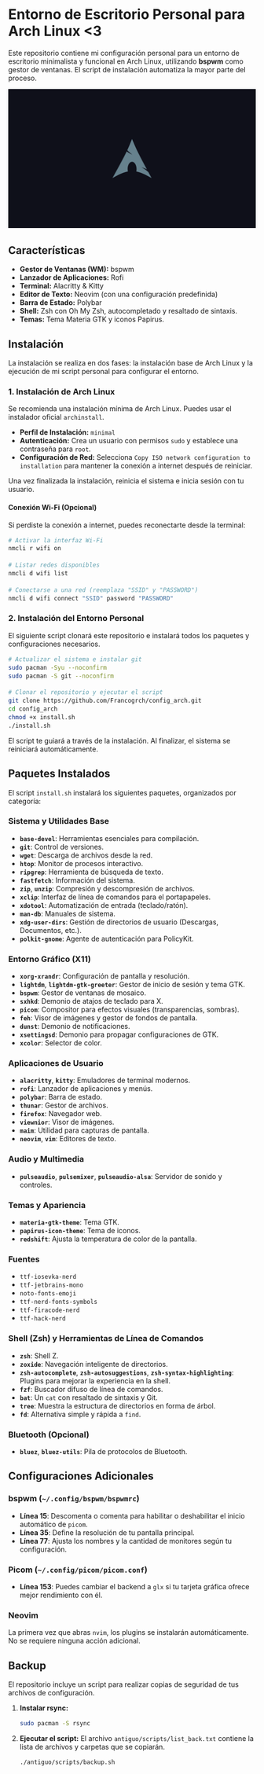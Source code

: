 # Entorno de Escritorio Personal para Arch Linux <3

Este repositorio contiene mi configuración personal para un entorno de escritorio minimalista y funcional en Arch Linux, utilizando **bspwm** como gestor de ventanas. El script de instalación automatiza la mayor parte del proceso.

![wallpaper](./dotfiles/Pictures/wallpaper.png)

## Características

- **Gestor de Ventanas (WM):** bspwm
- **Lanzador de Aplicaciones:** Rofi
- **Terminal:** Alacritty & Kitty
- **Editor de Texto:** Neovim (con una configuración predefinida)
- **Barra de Estado:** Polybar
- **Shell:** Zsh con Oh My Zsh, autocompletado y resaltado de sintaxis.
- **Temas:** Tema Materia GTK y iconos Papirus.

## Instalación

La instalación se realiza en dos fases: la instalación base de Arch Linux y la ejecución de mi script personal para configurar el entorno.

### 1. Instalación de Arch Linux

Se recomienda una instalación mínima de Arch Linux. Puedes usar el instalador oficial `archinstall`.

- **Perfil de Instalación:** `minimal`
- **Autenticación:** Crea un usuario con permisos `sudo` y establece una contraseña para `root`.
- **Configuración de Red:** Selecciona `Copy ISO network configuration to installation` para mantener la conexión a internet después de reiniciar.

Una vez finalizada la instalación, reinicia el sistema e inicia sesión con tu usuario.

#### Conexión Wi-Fi (Opcional)

Si perdiste la conexión a internet, puedes reconectarte desde la terminal:

```bash
# Activar la interfaz Wi-Fi
nmcli r wifi on

# Listar redes disponibles
nmcli d wifi list

# Conectarse a una red (reemplaza "SSID" y "PASSWORD")
nmcli d wifi connect "SSID" password "PASSWORD"
```

### 2. Instalación del Entorno Personal

El siguiente script clonará este repositorio e instalará todos los paquetes y configuraciones necesarios.

```bash
# Actualizar el sistema e instalar git
sudo pacman -Syu --noconfirm
sudo pacman -S git --noconfirm

# Clonar el repositorio y ejecutar el script
git clone https://github.com/Francogrch/config_arch.git
cd config_arch
chmod +x install.sh
./install.sh
```

El script te guiará a través de la instalación. Al finalizar, el sistema se reiniciará automáticamente.

## Paquetes Instalados

El script `install.sh` instalará los siguientes paquetes, organizados por categoría:

### Sistema y Utilidades Base

- **`base-devel`**: Herramientas esenciales para compilación.
- **`git`**: Control de versiones.
- **`wget`**: Descarga de archivos desde la red.
- **`htop`**: Monitor de procesos interactivo.
- **`ripgrep`**: Herramienta de búsqueda de texto.
- **`fastfetch`**: Información del sistema.
- **`zip`**, **`unzip`**: Compresión y descompresión de archivos.
- **`xclip`**: Interfaz de línea de comandos para el portapapeles.
- **`xdotool`**: Automatización de entrada (teclado/ratón).
- **`man-db`**: Manuales de sistema.
- **`xdg-user-dirs`**: Gestión de directorios de usuario (Descargas, Documentos, etc.).
- **`polkit-gnome`**: Agente de autenticación para PolicyKit.

### Entorno Gráfico (X11)

- **`xorg-xrandr`**: Configuración de pantalla y resolución.
- **`lightdm`**, **`lightdm-gtk-greeter`**: Gestor de inicio de sesión y tema GTK.
- **`bspwm`**: Gestor de ventanas de mosaico.
- **`sxhkd`**: Demonio de atajos de teclado para X.
- **`picom`**: Compositor para efectos visuales (transparencias, sombras).
- **`feh`**: Visor de imágenes y gestor de fondos de pantalla.
- **`dunst`**: Demonio de notificaciones.
- **`xsettingsd`**: Demonio para propagar configuraciones de GTK.
- **`xcolor`**: Selector de color.

### Aplicaciones de Usuario

- **`alacritty`**, **`kitty`**: Emuladores de terminal modernos.
- **`rofi`**: Lanzador de aplicaciones y menús.
- **`polybar`**: Barra de estado.
- **`thunar`**: Gestor de archivos.
- **`firefox`**: Navegador web.
- **`viewnior`**: Visor de imágenes.
- **`maim`**: Utilidad para capturas de pantalla.
- **`neovim`**, **`vim`**: Editores de texto.

### Audio y Multimedia

- **`pulseaudio`**, **`pulsemixer`**, **`pulseaudio-alsa`**: Servidor de sonido y controles.

### Temas y Apariencia

- **`materia-gtk-theme`**: Tema GTK.
- **`papirus-icon-theme`**: Tema de iconos.
- **`redshift`**: Ajusta la temperatura de color de la pantalla.

### Fuentes

- `ttf-iosevka-nerd`
- `ttf-jetbrains-mono`
- `noto-fonts-emoji`
- `ttf-nerd-fonts-symbols`
- `ttf-firacode-nerd`
- `ttf-hack-nerd`

### Shell (Zsh) y Herramientas de Línea de Comandos

- **`zsh`**: Shell Z.
- **`zoxide`**: Navegación inteligente de directorios.
- **`zsh-autocomplete`**, **`zsh-autosuggestions`**, **`zsh-syntax-highlighting`**: Plugins para mejorar la experiencia en la shell.
- **`fzf`**: Buscador difuso de línea de comandos.
- **`bat`**: Un `cat` con resaltado de sintaxis y Git.
- **`tree`**: Muestra la estructura de directorios en forma de árbol.
- **`fd`**: Alternativa simple y rápida a `find`.

### Bluetooth (Opcional)

- **`bluez`**, **`bluez-utils`**: Pila de protocolos de Bluetooth.

## Configuraciones Adicionales

### bspwm (`~/.config/bspwm/bspwmrc`)

- **Línea 15**: Descomenta o comenta para habilitar o deshabilitar el inicio automático de `picom`.
- **Línea 35**: Define la resolución de tu pantalla principal.
- **Línea 77**: Ajusta los nombres y la cantidad de monitores según tu configuración.

### Picom (`~/.config/picom/picom.conf`)

- **Línea 153**: Puedes cambiar el backend a `glx` si tu tarjeta gráfica ofrece mejor rendimiento con él.

### Neovim

La primera vez que abras `nvim`, los plugins se instalarán automáticamente. No se requiere ninguna acción adicional.

## Backup

El repositorio incluye un script para realizar copias de seguridad de tus archivos de configuración.

1.  **Instalar rsync:**
    ```bash
    sudo pacman -S rsync
    ```
2.  **Ejecutar el script:**
    El archivo `antiguo/scripts/list_back.txt` contiene la lista de archivos y carpetas que se copiarán.
    ```bash
    ./antiguo/scripts/backup.sh
    ```

